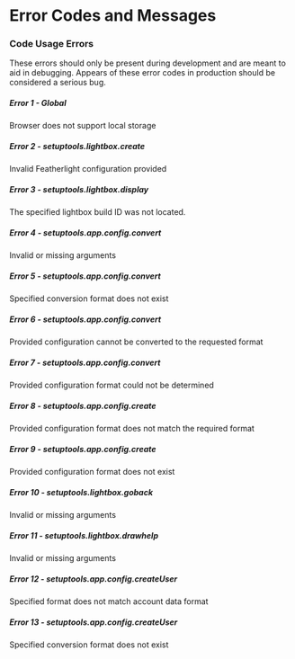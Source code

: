# Error Codes and Messages

### Code Usage Errors
These errors should only be present during development and are meant to aid in debugging. Appears of these error codes in production should be considered a serious bug.

##### Error 1 - Global
Browser does not support local storage

##### Error 2 - setuptools.lightbox.create
Invalid Featherlight configuration provided

##### Error 3 - setuptools.lightbox.display
The specified lightbox build ID was not located.

##### Error 4 - setuptools.app.config.convert
Invalid or missing arguments

##### Error 5 - setuptools.app.config.convert
Specified conversion format does not exist

##### Error 6 - setuptools.app.config.convert
Provided configuration cannot be converted to the requested format

##### Error 7 - setuptools.app.config.convert
Provided configuration format could not be determined
       
##### Error 8 - setuptools.app.config.create
Provided configuration format does not match the required format
       
##### Error 9 - setuptools.app.config.create
Provided configuration format does not exist
       
##### Error 10 - setuptools.lightbox.goback
Invalid or missing arguments
        
##### Error 11 - setuptools.lightbox.drawhelp
Invalid or missing arguments

##### Error 12 - setuptools.app.config.createUser
Specified format does not match account data format

##### Error 13 - setuptools.app.config.createUser
Specified conversion format does not exist

